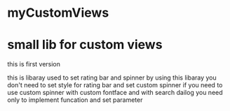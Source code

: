 # myCustomViews
<h1>small lib for custom views</h1>
<p>this is first version </p>
this is libaray used to set rating bar and spinner 
by using this libaray you don't need to set style for rating bar and set custom spinner 
if you need to use custom spinner with custom fontface and with search dailog you need only to implement funcation and set parameter 
